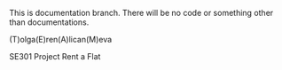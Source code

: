 This is documentation branch.
There will be no code or something other than documentations.

(T)olga(E)ren(A)lican(M)eva

SE301 Project
Rent a Flat

